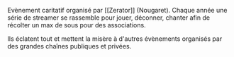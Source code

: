 Evènement caritatif organisé par [[Zerator]] (Nougaret). Chaque année une série de streamer se rassemble pour jouer, déconner, chanter afin de récolter un max de sous pour des associations.

Ils éclatent tout et mettent la misère à d'autres évènements organisés par des grandes chaînes publiques et privées.